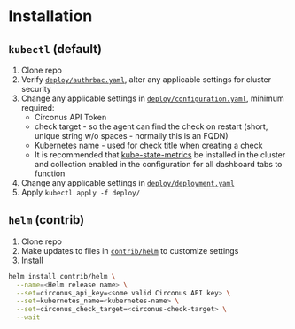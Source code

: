 # Installation

## `kubectl` (default)

1. Clone repo
1. Verify [`deploy/authrbac.yaml`](https://github.com/circonus-labs/circonus-kubernetes-agent/blob/master/deploy/authrbac.yaml), alter any applicable settings for cluster security
1. Change any applicable settings in [`deploy/configuration.yaml`](https://github.com/circonus-labs/circonus-kubernetes-agent/blob/master/deploy/configuration.yaml), minimum required:
   * Circonus API Token
   * check target - so the agent can find the check on restart (short, unique string w/o spaces - normally this is an FQDN)
   * Kubernetes name - used for check title when creating a check
   * It is recommended that [kube-state-metrics](https://github.com/kubernetes/kube-state-metrics) be installed in the cluster and collection enabled in the configuration for all dashboard tabs to function
1. Change any applicable settings in [`deploy/deployment.yaml`](https://github.com/circonus-labs/circonus-kubernetes-agent/blob/master/deploy/deployment.yaml)
1. Apply `kubectl apply -f deploy/`

## `helm` (contrib)

1. Clone repo
1. Make updates to files in [`contrib/helm`](https://github.com/circonus-labs/circonus-kubernetes-agent/tree/master/contrib/helm) to customize settings
1. Install

```sh
helm install contrib/helm \
  --name=<Helm release name> \
  --set=circonus_api_key=<some valid Circonus API key> \
  --set=kubernetes_name=<kubernetes-name> \
  --set=circonus_check_target=<circonus-check-target> \
  --wait
```
